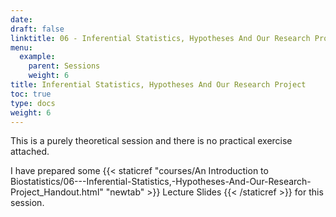 ```yaml
---
date: 
draft: false
linktitle: 06 - Inferential Statistics, Hypotheses And Our Research Project
menu:
  example:
    parent: Sessions
    weight: 6
title: Inferential Statistics, Hypotheses And Our Research Project
toc: true
type: docs
weight: 6
---
```


This is a purely theoretical session and there is no practical exercise attached.

I have prepared some {{< staticref "courses/An Introduction to Biostatistics/06---Inferential-Statistics,-Hypotheses-And-Our-Research-Project_Handout.html" "newtab" >}} Lecture Slides {{< /staticref >}} for this session.